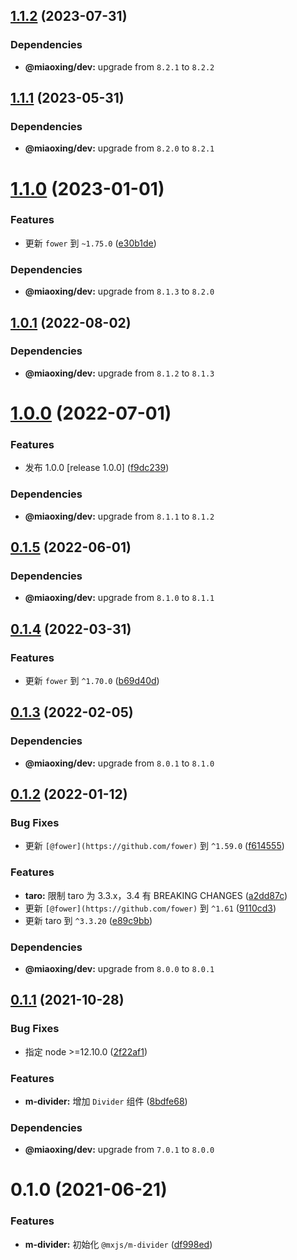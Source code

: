 ## [1.1.2](https://github.com/miaoxing/mxjs-m-divider/compare/v1.1.1...v1.1.2) (2023-07-31)





### Dependencies

* **@miaoxing/dev:** upgrade from `8.2.1` to `8.2.2`

## [1.1.1](https://github.com/miaoxing/mxjs-m-divider/compare/v1.1.0...v1.1.1) (2023-05-31)





### Dependencies

* **@miaoxing/dev:** upgrade from `8.2.0` to `8.2.1`

# [1.1.0](https://github.com/miaoxing/mxjs-m-divider/compare/v1.0.1...v1.1.0) (2023-01-01)


### Features

* 更新 `fower` 到 `~1.75.0` ([e30b1de](https://github.com/miaoxing/mxjs-m-divider/commit/e30b1debf2d1d19b888d5bb5775f77964ad662c8))





### Dependencies

* **@miaoxing/dev:** upgrade from `8.1.3` to `8.2.0`

## [1.0.1](https://github.com/miaoxing/mxjs-m-divider/compare/v1.0.0...v1.0.1) (2022-08-02)





### Dependencies

* **@miaoxing/dev:** upgrade from `8.1.2` to `8.1.3`

# [1.0.0](https://github.com/miaoxing/mxjs-m-divider/compare/v0.1.5...v1.0.0) (2022-07-01)


### Features

* 发布 1.0.0 [release 1.0.0] ([f9dc239](https://github.com/miaoxing/mxjs-m-divider/commit/f9dc239fc28d8a3232fd2e3b6fa9aa86c29410bd))





### Dependencies

* **@miaoxing/dev:** upgrade from `8.1.1` to `8.1.2`

## [0.1.5](https://github.com/miaoxing/mxjs-m-divider/compare/v0.1.4...v0.1.5) (2022-06-01)





### Dependencies

* **@miaoxing/dev:** upgrade from `8.1.0` to `8.1.1`

## [0.1.4](https://github.com/miaoxing/mxjs-m-divider/compare/v0.1.3...v0.1.4) (2022-03-31)


### Features

* 更新 `fower` 到 `^1.70.0` ([b69d40d](https://github.com/miaoxing/mxjs-m-divider/commit/b69d40d6a8c4c53c8f02c1d091676c4697069440))

## [0.1.3](https://github.com/miaoxing/mxjs-m-divider/compare/v0.1.2...v0.1.3) (2022-02-05)





### Dependencies

* **@miaoxing/dev:** upgrade from `8.0.1` to `8.1.0`

## [0.1.2](https://github.com/miaoxing/mxjs-m-divider/compare/v0.1.1...v0.1.2) (2022-01-12)


### Bug Fixes

* 更新 `[@fower](https://github.com/fower)` 到 `^1.59.0` ([f614555](https://github.com/miaoxing/mxjs-m-divider/commit/f61455553622f7033a546c2d54ca66a2e0ec6440))


### Features

* **taro:** 限制 taro 为 3.3.x，3.4 有 BREAKING CHANGES ([a2dd87c](https://github.com/miaoxing/mxjs-m-divider/commit/a2dd87c2e6e1325ac8ef800e5d4b301ba274f21e))
* 更新 `[@fower](https://github.com/fower)` 到 `^1.61` ([9110cd3](https://github.com/miaoxing/mxjs-m-divider/commit/9110cd3eaff2aa22dd29bbeb72c543351012d147))
* 更新 taro 到 `^3.3.20` ([e89c9bb](https://github.com/miaoxing/mxjs-m-divider/commit/e89c9bbbeeef0fcc9ef982a3e73a7edcee3d490b))





### Dependencies

* **@miaoxing/dev:** upgrade from `8.0.0` to `8.0.1`

## [0.1.1](https://github.com/miaoxing/mxjs-m-divider/compare/v0.1.0...v0.1.1) (2021-10-28)


### Bug Fixes

* 指定 node >=12.10.0 ([2f22af1](https://github.com/miaoxing/mxjs-m-divider/commit/2f22af1f98c0b6dd221012ce60cca7c3782b5a32))


### Features

* **m-divider:** 增加 `Divider` 组件 ([8bdfe68](https://github.com/miaoxing/mxjs-m-divider/commit/8bdfe68c3f7e7c18a13a10ea03cada53b81011d3))





### Dependencies

* **@miaoxing/dev:** upgrade from `7.0.1` to `8.0.0`

# 0.1.0 (2021-06-21)


### Features

* **m-divider:** 初始化 `@mxjs/m-divider` ([df998ed](https://github.com/miaoxing/mxjs-m-divider/commit/df998ed1c5019a4d15fe7bee12b6184ef1fd9219))
